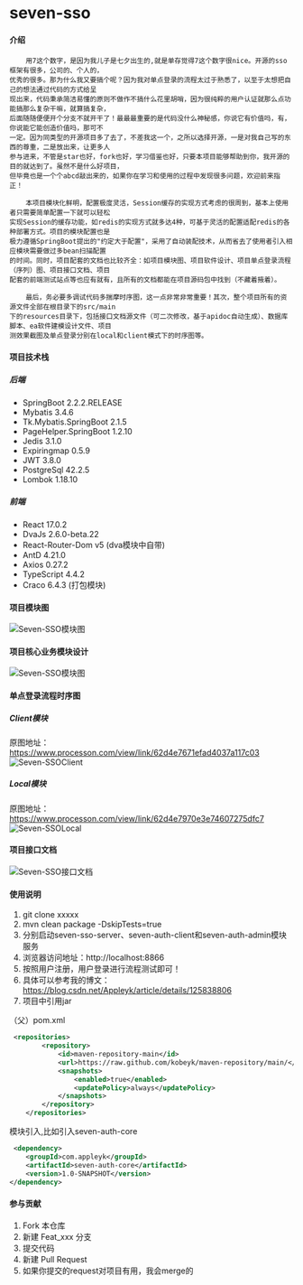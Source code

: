 # seven-sso

#### 介绍


```
    用7这个数字，是因为我儿子是七夕出生的,就是单存觉得7这个数字很nice。开源的sso框架有很多，公司的、个人的，
优秀的很多。那为什么我又要搞个呢？因为我对单点登录的流程太过于熟悉了，以至于太想把自己的想法通过代码的方式给呈
现出来，代码秉承简洁易懂的原则不做作不搞什么花里胡哨，因为很纯粹的用户认证就那么点功能搞那么复杂干嘛，就算搞复杂，
后面随随便便开个分支不就开干了！最最最重要的是代码没什么神秘感，你说它有价值吗，有，你说能它能创造价值吗，那可不
一定。因为同类型的开源项目多了去了，不差我这一个，之所以选择开源，一是对我自己写的东西的尊重，二是放出来，让更多人
参与进来，不管是star也好，fork也好，学习借鉴也好，只要本项目能够帮助到你，我开源的目的就达到了。虽然不是什么好项目，
但毕竟也是一个个abcd敲出来的，如果你在学习和使用的过程中发现很多问题，欢迎前来指正！

    本项目模块化鲜明，配置极度灵活，Session缓存的实现方式考虑的很周到，基本上使用者只需要简单配置一下就可以轻松
实现Session的缓存功能，如redis的实现方式就多达4种，可基于灵活的配置适配redis的各种部署方式。项目的模块配置也是
极力遵循SpringBoot提出的"约定大于配置"，采用了自动装配技术，从而省去了使用者引入相应模块需要做过多bean扫描配置
的时间。同时，项目配套的文档也比较齐全：如项目模块图、项目软件设计、项目单点登录流程（序列）图、项目接口文档、项目
配套的前端测试站点等也应有就有，且所有的文档都能在项目源码包中找到（不藏着掖着）。

    最后，务必要多调试代码多揣摩时序图，这一点非常非常重要！其次，整个项目所有的资源文件全部在根目录下的src/main
下的resources目录下，包括接口文档源文件（可二次修改，基于apidoc自动生成）、数据库脚本、ea软件建模设计文件、项目
测效果截图及单点登录分别在local和client模式下的时序图等。

```

#### 项目技术栈

##### 后端
- SpringBoot 2.2.2.RELEASE
- Mybatis 3.4.6
- Tk.Mybatis.SpringBoot 2.1.5
- PageHelper.SpringBoot 1.2.10
- Jedis 3.1.0
- Expiringmap 0.5.9
- JWT 3.8.0
- PostgreSql 42.2.5
- Lombok 1.18.10
##### 前端
- React 17.0.2
- DvaJs 2.6.0-beta.22
- React-Router-Dom v5 (dva模块中自带)
- AntD 4.21.0
- Axios 0.27.2
- TypeScript 4.4.2
- Craco 6.4.3 (打包模块)

#### 项目模块图

![Seven-SSO模块图](https://gitee.com/appleyk/seven-sso/raw/master/src/main/resources/static/images/1.modules.png)

#### 项目核心业务模块设计

![Seven-SSO模块图](https://gitee.com/appleyk/seven-sso/raw/master/src/main/resources/static/images/3.design.png)

#### 单点登录流程时序图

##### Client模块
原图地址：https://www.processon.com/view/link/62d4e7671efad4037a117c03
![Seven-SSOClient](https://gitee.com/appleyk/seven-sso/raw/v1.0/src/main/resources/static/sequence/1.client%C2%B7module.png)

##### Local模块
原图地址：https://www.processon.com/view/link/62d4e7970e3e74607275dfc7
![Seven-SSOLocal](https://gitee.com/appleyk/seven-sso/raw/v1.0/src/main/resources/static/sequence/2.local%C2%B7module.png)

#### 项目接口文档

![Seven-SSO接口文档](https://gitee.com/appleyk/seven-sso/raw/master/src/main/resources/static/images/2.apidoc.jpg)

#### 使用说明

1.  git clone xxxxx
2.  mvn clean package -DskipTests=true
3.  分别启动seven-sso-server、seven-auth-client和seven-auth-admin模块服务
4.  浏览器访问地址：http://localhost:8866 
5.  按照用户注册，用户登录进行流程测试即可！
6.  具体可以参考我的博文：https://blog.csdn.net/Appleyk/article/details/125838806
7.  项目中引用jar

（父）pom.xml
```xml
 <repositories>
        <repository>
            <id>maven-repository-main</id>
            <url>https://raw.github.com/kobeyk/maven-repository/main/</url>
            <snapshots>
                <enabled>true</enabled>
                <updatePolicy>always</updatePolicy>
            </snapshots>
        </repository>
    </repositories>
```
模块引入,比如引入seven-auth-core
```xml
 <dependency>
    <groupId>com.appleyk</groupId>
    <artifactId>seven-auth-core</artifactId>
    <version>1.0-SNAPSHOT</version>
</dependency>
```

#### 参与贡献

1.  Fork 本仓库
2.  新建 Feat_xxx 分支
3.  提交代码
4.  新建 Pull Request
5.  如果你提交的request对项目有用，我会merge的


